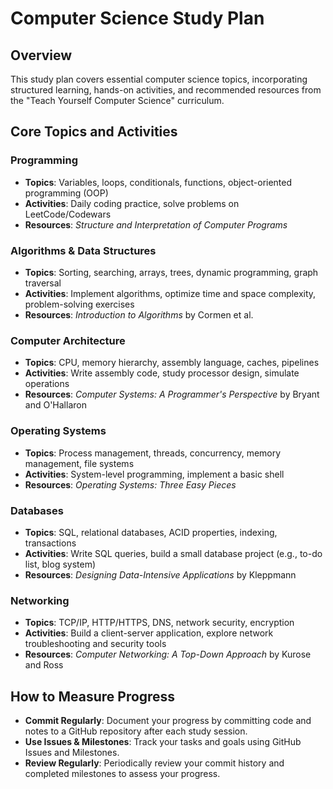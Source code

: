 # Computer Science Study Plan

## Overview
This study plan covers essential computer science topics, incorporating structured learning, hands-on activities, and recommended resources from the "Teach Yourself Computer Science" curriculum.

## Core Topics and Activities

### Programming
- **Topics**: Variables, loops, conditionals, functions, object-oriented programming (OOP)
- **Activities**: Daily coding practice, solve problems on LeetCode/Codewars
- **Resources**: *Structure and Interpretation of Computer Programs*

### Algorithms & Data Structures
- **Topics**: Sorting, searching, arrays, trees, dynamic programming, graph traversal
- **Activities**: Implement algorithms, optimize time and space complexity, problem-solving exercises
- **Resources**: *Introduction to Algorithms* by Cormen et al.

### Computer Architecture
- **Topics**: CPU, memory hierarchy, assembly language, caches, pipelines
- **Activities**: Write assembly code, study processor design, simulate operations
- **Resources**: *Computer Systems: A Programmer's Perspective* by Bryant and O'Hallaron

### Operating Systems
- **Topics**: Process management, threads, concurrency, memory management, file systems
- **Activities**: System-level programming, implement a basic shell
- **Resources**: *Operating Systems: Three Easy Pieces*

### Databases
- **Topics**: SQL, relational databases, ACID properties, indexing, transactions
- **Activities**: Write SQL queries, build a small database project (e.g., to-do list, blog system)
- **Resources**: *Designing Data-Intensive Applications* by Kleppmann

### Networking
- **Topics**: TCP/IP, HTTP/HTTPS, DNS, network security, encryption
- **Activities**: Build a client-server application, explore network troubleshooting and security tools
- **Resources**: *Computer Networking: A Top-Down Approach* by Kurose and Ross

## How to Measure Progress
- **Commit Regularly**: Document your progress by committing code and notes to a GitHub repository after each study session.
- **Use Issues & Milestones**: Track your tasks and goals using GitHub Issues and Milestones.
- **Review Regularly**: Periodically review your commit history and completed milestones to assess your progress.

